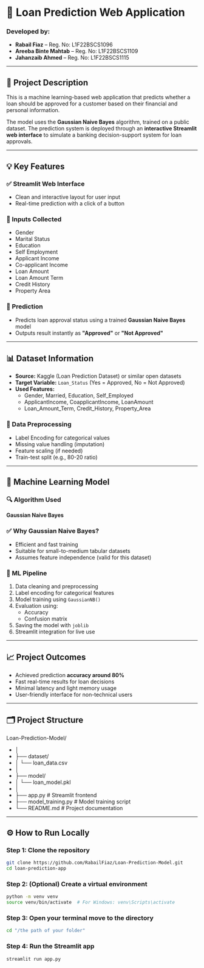 # 🏦 Loan Prediction Web Application

### Developed by:
- **Rabail Fiaz** – Reg. No: L1F22BSCS1096  
- **Areeba Binte Mahtab** – Reg. No: L1F22BSCS1109  
- **Jahanzaib Ahmed** – Reg. No: L1F22BSCS1115  

---

## 📌 Project Description

This is a machine learning-based web application that predicts whether a loan should be approved for a customer based on their financial and personal information.

The model uses the **Gaussian Naive Bayes** algorithm, trained on a public dataset. The prediction system is deployed through an **interactive Streamlit web interface** to simulate a banking decision-support system for loan approvals.

---

## 💡 Key Features

### ✅ Streamlit Web Interface
- Clean and interactive layout for user input
- Real-time prediction with a click of a button

### 🧾 Inputs Collected
- Gender  
- Marital Status  
- Education  
- Self Employment  
- Applicant Income  
- Co-applicant Income  
- Loan Amount  
- Loan Amount Term  
- Credit History  
- Property Area  

### 🧠 Prediction
- Predicts loan approval status using a trained **Gaussian Naive Bayes** model
- Outputs result instantly as **"Approved"** or **"Not Approved"**

---

## 📊 Dataset Information

- **Source:** Kaggle (Loan Prediction Dataset) or similar open datasets
- **Target Variable:** `Loan_Status` (Yes = Approved, No = Not Approved)
- **Used Features:**
  - Gender, Married, Education, Self_Employed  
  - ApplicantIncome, CoapplicantIncome, LoanAmount  
  - Loan_Amount_Term, Credit_History, Property_Area

### 🔧 Data Preprocessing
- Label Encoding for categorical values
- Missing value handling (imputation)
- Feature scaling (if needed)
- Train-test split (e.g., 80-20 ratio)

---

## 🧠 Machine Learning Model

### 🔍 Algorithm Used
**Gaussian Naive Bayes**

### ✅ Why Gaussian Naive Bayes?
- Efficient and fast training
- Suitable for small-to-medium tabular datasets
- Assumes feature independence (valid for this dataset)

### 🔁 ML Pipeline
1. Data cleaning and preprocessing
2. Label encoding for categorical features
3. Model training using `GaussianNB()`
4. Evaluation using:
   - Accuracy
   - Confusion matrix
5. Saving the model with `joblib`
6. Streamlit integration for live use

---

## 📈 Project Outcomes

- Achieved prediction **accuracy around 80%**
- Fast real-time results for loan decisions
- Minimal latency and light memory usage
- User-friendly interface for non-technical users

---

## 🗂 Project Structure

Loan-Prediction-Model/
- │
- ├── dataset/
- │ └── loan_data.csv
- │
- ├── model/
- │ └── loan_model.pkl
- │
- ├── app.py # Streamlit frontend
- ├── model_training.py # Model training script
- └── README.md # Project documentation


---

## ⚙️ How to Run Locally

### Step 1: Clone the repository


```bash
git clone https://github.com/RabailFiaz/Loan-Prediction-Model.git
cd loan-prediction-app
```

### Step 2: (Optional) Create a virtual environment

```bash
python -m venv venv
source venv/bin/activate  # For Windows: venv\Scripts\activate
```

### Step 3: Open your terminal move to the directory


```bash
cd "/the path of your folder"
```
### Step 4: Run the Streamlit app


```bash
streamlit run app.py
```
